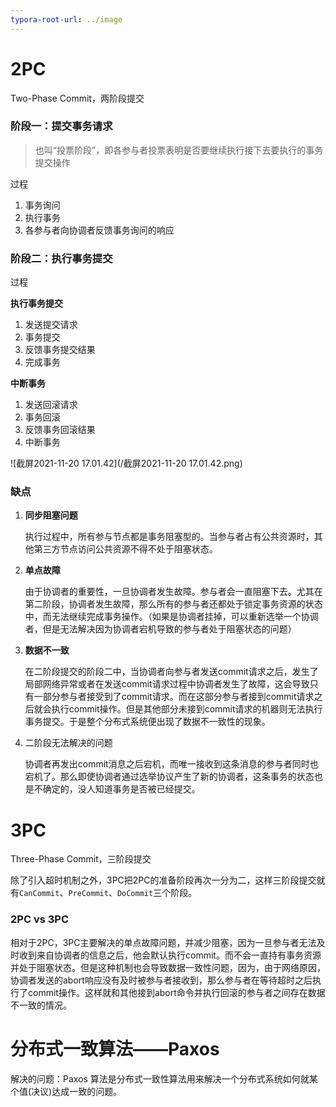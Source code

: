 ```yaml
---
typora-root-url: ../image
---
```


# 2PC

Two-Phase Commit，两阶段提交

### 阶段一：提交事务请求

> 也叫“投票阶段”，即各参与者投票表明是否要继续执行接下去要执行的事务提交操作



过程

1. 事务询问
2. 执行事务
3. 各参与者向协调者反馈事务询问的响应

### 阶段二：执行事务提交

过程

**执行事务提交**

1. 发送提交请求
2. 事务提交
3. 反馈事务提交结果
4. 完成事务



**中断事务**

1. 发送回滚请求
2. 事务回滚
3. 反馈事务回滚结果
4. 中断事务



![截屏2021-11-20 17.01.42](/截屏2021-11-20 17.01.42.png)

### 缺点

1. **同步阻塞问题**

   执行过程中，所有参与节点都是事务阻塞型的。当参与者占有公共资源时，其他第三方节点访问公共资源不得不处于阻塞状态。

   

2. **单点故障**

   由于协调者的重要性，一旦协调者发生故障。参与者会一直阻塞下去。尤其在第二阶段，协调者发生故障，那么所有的参与者还都处于锁定事务资源的状态中，而无法继续完成事务操作。（如果是协调者挂掉，可以重新选举一个协调者，但是无法解决因为协调者宕机导致的参与者处于阻塞状态的问题）

   

3. **数据不一致**

   在二阶段提交的阶段二中，当协调者向参与者发送commit请求之后，发生了局部网络异常或者在发送commit请求过程中协调者发生了故障，这会导致只有一部分参与者接受到了commit请求。而在这部分参与者接到commit请求之后就会执行commit操作。但是其他部分未接到commit请求的机器则无法执行事务提交。于是整个分布式系统便出现了数据不一致性的现象。

   

4. 二阶段无法解决的问题

   协调者再发出commit消息之后宕机，而唯一接收到这条消息的参与者同时也宕机了。那么即使协调者通过选举协议产生了新的协调者，这条事务的状态也是不确定的，没人知道事务是否被已经提交。



# 3PC

Three-Phase Commit，三阶段提交

除了引入超时机制之外，3PC把2PC的准备阶段再次一分为二，这样三阶段提交就有`CanCommit`、`PreCommit`、`DoCommit`三个阶段。



### 2PC vs 3PC

相对于2PC，3PC主要解决的单点故障问题，并减少阻塞，因为一旦参与者无法及时收到来自协调者的信息之后，他会默认执行commit。而不会一直持有事务资源并处于阻塞状态。但是这种机制也会导致数据一致性问题，因为，由于网络原因，协调者发送的abort响应没有及时被参与者接收到，那么参与者在等待超时之后执行了commit操作。这样就和其他接到abort命令并执行回滚的参与者之间存在数据不一致的情况。



# 分布式一致算法——Paxos

解决的问题：Paxos 算法是分布式一致性算法用来解决一个分布式系统如何就某个值(决议)达成一致的问题。

